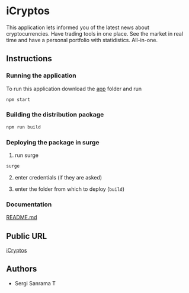 # iCryptos

This application lets informed you of the latest news about cryptocurrencies. Have trading tools in one place. See the market in real time and have a personal portfolio with statidistics. All-in-one.

## Instructions

### Running the application

To run this application download the [app](https://github.com/sergisanrama/iCryptos.git) folder and run  

```sh
npm start
```

### Building the distribution package

```sh
npm run build
```
### Deploying the package in surge

1. run surge

```sh
surge
```

2. enter credentials (if they are asked)

3. enter the folder from which to deploy (```build```)


### Documentation

[README.md](./iCryptos-doc/README.md)

## Public URL

[iCryptos](http://icryptos.surge.sh/#/)

## Authors

- Sergi Sanrama T

